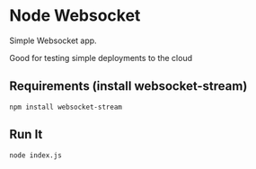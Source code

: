 # Node Websocket

Simple Websocket app.

Good for testing simple deployments to the cloud

## Requirements (install websocket-stream)
```
npm install websocket-stream
```

## Run It

`node index.js`

